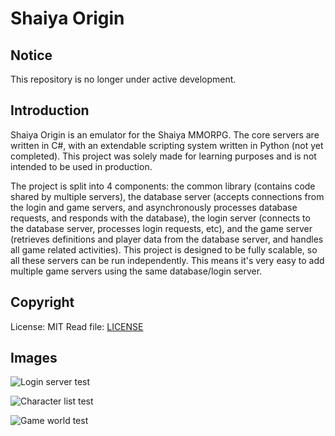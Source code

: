 # Shaiya Origin

## Notice
This repository is no longer under active development. 

## Introduction
Shaiya Origin is an emulator for the Shaiya MMORPG. The core servers are written in C#, with an extendable scripting system written in Python (not yet completed). This project was solely made for learning purposes and is not intended to be used in production.

The project is split into 4 components: the common library (contains code shared by multiple servers), the database server (accepts connections from the login and game servers, and asynchronously processes database requests, and responds with the database), the login server (connects to the database server, processes login requests, etc), and the game server (retrieves definitions and player data from the database server, and handles all game related activities). This project is designed to be fully scalable, so all these servers can be run independently. This means it's very easy to add multiple game servers using the same database/login server.

## Copyright
License: MIT
Read file: [LICENSE](LICENSE.txt)
## Images

![Login server test](https://imgur.com/a/HJPUiZQ)

![Character list test](https://imgur.com/a/LAKxlps)

![Game world test](https://imgur.com/a/r9DF3sY)



